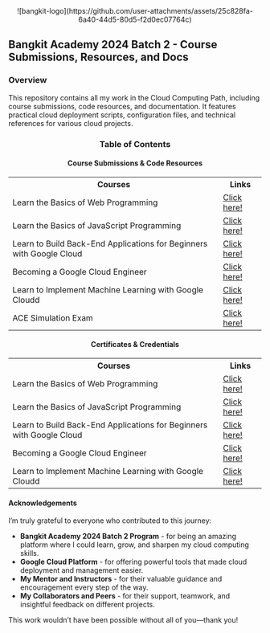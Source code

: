 <div align="center">
  ![bangkit-logo](https://github.com/user-attachments/assets/25c828fa-6a40-44d5-80d5-f2d0ec07764c)

</div>


## Bangkit Academy 2024 Batch 2 - Course Submissions, Resources, and Docs

### Overview 

This repository contains all my work in the Cloud Computing Path, including course submissions, code resources, and documentation. It features practical cloud deployment scripts, configuration files, and technical references for various cloud projects.

<div align="center">

### Table of Contents

</div>

<div align="center">

#### Course Submissions & Code Resources

<table>
  <tr>
    <th>Courses</th>
    <th>Links</th>
  </tr>
  <tr>
    <td>Learn the Basics of Web Programming</td>
    <td><a href="">Click here!</a></td>
  </tr>
  <tr>
    <td>Learn the Basics of JavaScript Programming</td>
    <td><a href="#">Click here!</a></td>
  </tr>
  <tr>
    <td>Learn to Build Back-End Applications for Beginners with Google Cloud</td>
    <td><a href="#">Click here!</a></td>
  </tr>
  <tr>
    <td>Becoming a Google Cloud Engineer</td>
    <td><a href="#">Click here!</a></td>
  </tr>
  <tr>
    <td>Learn to Implement Machine Learning with Google Cloudd</td>
    <td><a href="#">Click here!</a></td>
</tr>
<tr>
    <td>ACE Simulation Exam</td>
    <td><a href="#">Click here!</a></td>
</tr>
</table>

#### Certificates & Credentials

<table>
  <tr>
    <th>Courses</th>
    <th>Links</th>
  </tr>
  <tr>
    <td>Learn the Basics of Web Programming</td>
    <td><a href="">Click here!</a></td>
  </tr>
  <tr>
    <td>Learn the Basics of JavaScript Programming</td>
    <td><a href="#">Click here!</a></td>
  </tr>
  <tr>
    <td>Learn to Build Back-End Applications for Beginners with Google Cloud</td>
    <td><a href="#">Click here!</a></td>
  </tr>
  <tr>
    <td>Becoming a Google Cloud Engineer</td>
    <td><a href="#">Click here!</a></td>
  </tr>
  <tr>
    <td>Learn to Implement Machine Learning with Google Cloudd</td>
    <td><a href="#">Click here!</a></td>
</tr>
</table>
</div>

#### Acknowledgements


I’m truly grateful to everyone who contributed to this journey:

- **Bangkit Academy 2024 Batch 2 Program** - for being an amazing platform where I could learn, grow, and sharpen my cloud computing skills.
- **Google Cloud Platform** - for offering powerful tools that made cloud deployment and management easier.
- **My Mentor and Instructors** - for their valuable guidance and encouragement every step of the way.
- **My Collaborators and Peers** - for their support, teamwork, and insightful feedback on different projects.

This work wouldn’t have been possible without all of you—thank you!


